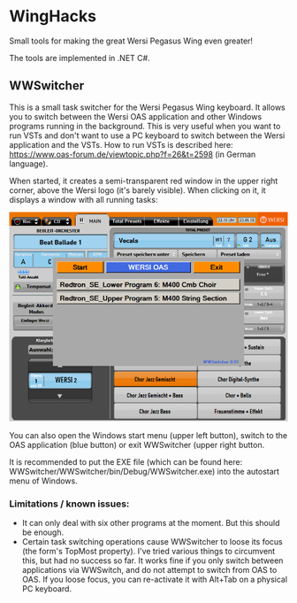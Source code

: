 # WingHacks
Small tools for making the great Wersi Pegasus Wing even greater!

The tools are implemented in .NET C#.

## WWSwitcher

This is a small task switcher for the Wersi Pegasus Wing keyboard. It allows you to switch between the Wersi OAS application and other Windows programs running in the background. This is very useful when you want to run VSTs and don't want to use a PC keyboard to switch between the Wersi application and the VSTs. How to run VSTs is described here: https://www.oas-forum.de/viewtopic.php?f=26&t=2598 (in German language).

When started, it creates a semi-transparent red window in the upper right corner, above the Wersi logo (it's barely visible). When clicking on it, it displays a window with all running tasks:

![WWSwitcher](WWSwitcher.png)

You can also open the Windows start menu (upper left button), switch to the OAS application (blue button) or exit WWSwitcher (upper right button.

It is recommended to put the EXE file (which can be found here: WWSwitcher/WWSwitcher/bin/Debug/WWSwitcher.exe) into the autostart menu of Windows.

### Limitations / known issues:

* It can only deal with six other programs at the moment. But this should be enough.
* Certain task switching operations cause WWSwitcher to loose its focus (the form's TopMost property). I've tried various things to circumvent this, but had no success so far. It works fine if you only switch between applications via WWSwitch, and do not attempt to switch from OAS to OAS. If you loose focus, you can re-activate it with Alt+Tab on a physical PC keyboard.



